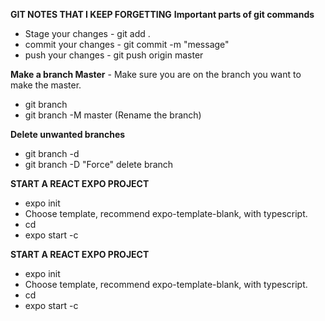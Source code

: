 **GIT NOTES THAT I KEEP FORGETTING**
**Important parts of git commands**

- Stage your changes - git add .
- commit your changes - git commit -m "message"
- push your changes - git push origin master

**Make a branch Master** - Make sure you are on the branch you want to make the master.

- git branch <name of branch>
- git branch -M master (Rename the branch)

**Delete unwanted branches**

- git branch -d <name of branch>
- git branch -D <name of branch> "Force" delete branch



**START A REACT EXPO PROJECT**

- expo init <name of project>
- Choose template, recommend expo-template-blank, with typescript.
- cd <name of project>
- expo start -c




**START A REACT EXPO PROJECT**

- expo init <name of project>
- Choose template, recommend expo-template-blank, with typescript.
- cd <name of project>
- expo start -c

